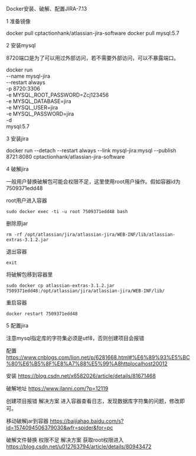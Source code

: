 Docker安装、破解、配置JIRA-7.13

1 准备镜像

docker pull cptactionhank/atlassian-jira-software
docker pull mysql:5.7

2 安装mysql

8720端口是为了可以用过外部访问，若不需要外部访问，可以不暴露端口。

docker run \
	--name mysql-jira \
	--restart always \
	-p 8720:3306 \
	-e MYSQL_ROOT_PASSWORD=Zcj123456 \
	-e MYSQL_DATABASE=jira \
	-e MYSQL_USER=jira \
	-e MYSQL_PASSWORD=jira \
	-d \
	mysql:5.7

3 安装jira

docker run --detach --restart always --link mysql-jira:mysql --publish 8721:8080 cptactionhank/atlassian-jira-software

4 破解jira

一般用户替换破解包可能会权限不足，这里使用root用户操作。假如容器id为7509371edd48

root用户进入容器

    sudo docker exec -ti -u root 7509371edd48 bash

删除原jar

    rm -rf /opt/atlassian/jira/atlassian-jira/WEB-INF/lib/atlassian-extras-3.1.2.jar

退出容器

    exit

将破解包移到容器里

    sudo docker cp atlassian-extras-3.1.2.jar 7509371edd48:/opt/atlassian/jira/atlassian-jira/WEB-INF/lib/

重启容器

    docker restart 7509371edd48

5 配置jira

注意mysql指定库的字符集必须是utf8，否则创建项目会报错


配置
https://www.cnblogs.com/lion.net/p/6281668.html#%E6%89%93%E5%BC%80%E6%B5%8F%E8%A7%88%E5%99%A8httplocalhost20012

安装  https://blog.csdn.net/x6582026/article/details/81671468


破解地址  https://www.ilanni.com/?p=12119

创建项目报错 解决方案
	进入容器查看日志，发现数据库字符集的问题，修改即可。

移动破解jar到容器
	https://baijiahao.baidu.com/s?id=1574094506379030&wfr=spider&for=pc

破解文件替换 权限不足 解决方案
	获取root权限进入	https://blog.csdn.net/u012763794/article/details/80943472





